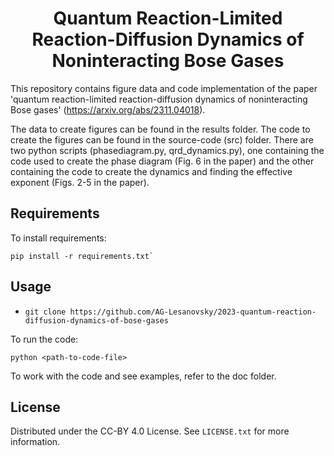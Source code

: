 <h1 align="center">
Quantum Reaction-Limited Reaction-Diffusion Dynamics of Noninteracting Bose Gases
</h1>

This repository contains figure data and code implementation of the paper 'quantum reaction-limited reaction-diffusion dynamics of noninteracting Bose gases' (https://arxiv.org/abs/2311.04018).

The data to create figures can be found in the results folder. The code to create the figures can be found in the source-code (src) folder. There are two python scripts (phasediagram.py, qrd_dynamics.py), one containing the code used to create the phase diagram (Fig. 6 in the paper) and the other containing the code to create the dynamics and finding the effective exponent (Figs. 2-5 in the paper).

## Requirements

To install requirements:

```setup
pip install -r requirements.txt`
```

## Usage

- `git clone https://github.com/AG-Lesanovsky/2023-quantum-reaction-diffusion-dynamics-of-bose-gases`

To run the code:
```setup
python <path-to-code-file>
```
To work with the code and see examples, refer to the doc folder.

## License

Distributed under the CC-BY 4.0 License. See `LICENSE.txt` for more information.